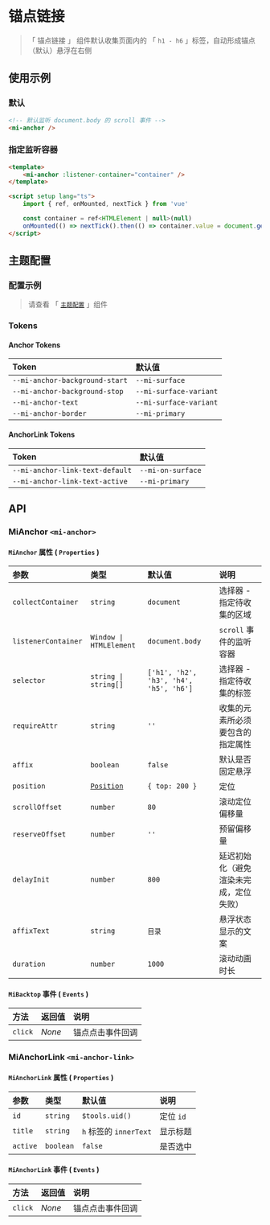 # 锚点链接

> 「 锚点链接 」 组件默认收集页面内的 「 `h1 - h6` 」标签，自动形成锚点（默认）悬浮在右侧

## 使用示例

### 默认

```html
<!-- 默认监听 document.body 的 scroll 事件 -->
<mi-anchor />
```

### 指定监听容器

```html
<template>
    <mi-anchor :listener-container="container" />
</template>

<script setup lang="ts">
    import { ref, onMounted, nextTick } from 'vue'

    const container = ref<HTMLElement | null>(null)
    onMounted(() => nextTick().then(() => container.value = document.getElement('mi-anchor-container')))
</script>
```

## 主题配置

### 配置示例

> 请查看 「 [`主题配置`](../theme/README.md) 」组件

### Tokens

#### Anchor Tokens

| Token | 默认值
| :---- | :----
| `--mi-anchor-background-start` | `--mi-surface`
| `--mi-anchor-background-stop` | `--mi-surface-variant`
| `--mi-anchor-text` | `--mi-surface-variant`
| `--mi-anchor-border` | `--mi-primary`

#### AnchorLink Tokens

| Token | 默认值
| :---- | :----
| `--mi-anchor-link-text-default` | `--mi-on-surface`
| `--mi-anchor-link-text-active` | `--mi-primary`

## API

### MiAnchor `<mi-anchor>`

#### `MiAnchor` 属性 ( `Properties` )

| 参数 | 类型 | 默认值 | 说明
| :---- | :---- | :---- | :----
| `collectContainer` | `string` | `document` | 选择器 - 指定待收集的区域
| `listenerContainer` | `Window \| HTMLElement` | `document.body` | `scroll` 事件的监听容器
| `selector` | `string \| string[]` | `['h1', 'h2', 'h3', 'h4', 'h5', 'h6']` | 选择器 - 指定待收集的标签
| `requireAttr` | `string` | `''` | 收集的元素所必须要包含的指定属性
| `affix` | `boolean` | `false` | 默认是否固定悬浮
| `position` | [`Position`](../../utils/README.md) | `{ top: 200 }` | 定位
| `scrollOffset` | `number` | `80` | 滚动定位偏移量
| `reserveOffset` | `number` | `''` | 预留偏移量
| `delayInit` | `number` | `800` | 延迟初始化（避免渲染未完成，定位失败）
| `affixText` | `string` | `目录` | 悬浮状态显示的文案
| `duration` | `number` | `1000` | 滚动动画时长

#### `MiBacktop` 事件 ( `Events` )

| 方法 | 返回值 | 说明
| :---- | :---- | :----
| `click` | *None* | 锚点点击事件回调

### MiAnchorLink `<mi-anchor-link>`

#### `MiAnchorLink` 属性 ( `Properties` )

| 参数 | 类型 | 默认值 | 说明
| :---- | :---- | :---- | :----
| `id` | `string` | `$tools.uid()` | 定位 `id`
| `title` | `string` | `h` 标签的 `innerText` | 显示标题
| `active` | `boolean` | `false` | 是否选中

#### `MiAnchorLink` 事件 ( `Events` )

| 方法 | 返回值 | 说明
| :---- | :---- | :----
| `click` | *None* | 锚点点击事件回调
